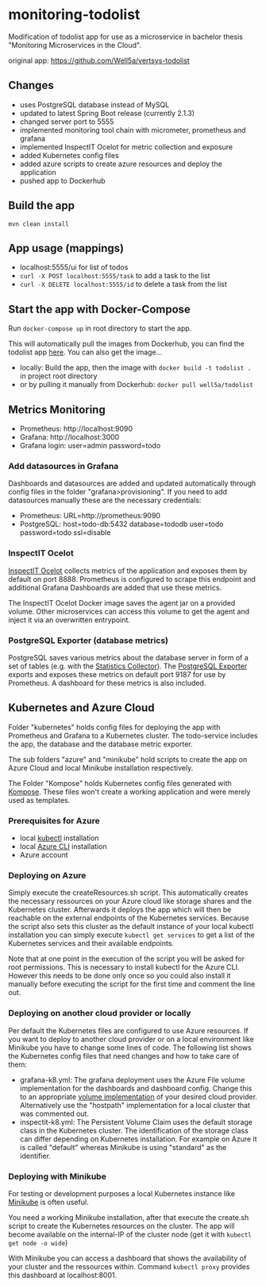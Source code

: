 # monitoring-todolist

Modification of todolist app for use as a microservice in bachelor thesis "Monitoring Microservices in the Cloud".

original app: https://github.com/Well5a/vertsys-todolist

## Changes

* uses PostgreSQL database instead of MySQL
* updated to latest Spring Boot release (currently 2.1.3)
* changed server port to 5555
* implemented monitoring tool chain with micrometer, prometheus and grafana
* implemented InspectIT Ocelot for metric collection and exposure
* added Kubernetes config files
* added azure scripts to create azure resources and deploy the application
* pushed app to Dockerhub

## Build the app

```
mvn clean install
```

## App usage (mappings)

* localhost:5555/ui for list of todos
* `curl -X POST localhost:5555/task` to add a task to the list
* `curl -X DELETE localhost:5555/id` to delete a task from the list

## Start the app with Docker-Compose

Run `docker-compose up` in root directory to start the app.

This will automatically pull the images from Dockerhub, you can find the todolist app [here](https://hub.docker.com/r/well5a/todolist).
You can also get the image...

* locally: Build the app, then the image with `docker build -t todolist .` in project root directory
* or by pulling it manually from Dockerhub: `docker pull well5a/todolist`

## Metrics Monitoring

* Prometheus: http://localhost:9090
* Grafana: http://localhost:3000
* Grafana login: user=admin password=todo

### Add datasources in Grafana

Dashboards and datasources are added and updated automatically through config files in the folder "grafana>provisioning".
If you need to add datasources manually these are the necessary credentials:

* Prometheus: URL=http://prometheus:9090
* PostgreSQL: host=todo-db:5432 database=tododb user=todo password=todo ssl=disable

### InspectIT Ocelot

[InspectIT Ocelot](https://github.com/inspectIT/inspectit-ocelot) collects metrics of the application and exposes them by default on port 8888.
Prometheus is configured to scrape this endpoint and additional Grafana Dashboards are added that use these metrics.

The InspectIT Ocelot Docker image saves the agent jar on a provided volume.
Other microservices can access this volume to get the agent and inject it via an overwritten entrypoint.

### PostgreSQL Exporter (database metrics)

PostgreSQL saves various metrics about the database server in form of a set of tables (e.g. with the [Statistics Collector](https://www.postgresql.org/docs/11/monitoring-stats.html)).
The [PostgreSQL Exporter](https://github.com/wrouesnel/postgres_exporter) exports and exposes these metrics on default port 9187 for use by Prometheus.
A dashboard for these metrics is also included.

## Kubernetes and Azure Cloud

Folder "kubernetes" holds config files for deploying the app with Prometheus and Grafana to a Kubernetes cluster.
The todo-service includes the app, the database and the database metric exporter.

The sub folders "azure" and "minikube" hold scripts to create the app on Azure Cloud and local Minikube installation respectively.

The Folder "Kompose" holds Kubernetes config files generated with [Kompose](http://kompose.io/). 
These files won't create a working application and were merely used as templates.

### Prerequisites for Azure

* local [kubectl](https://kubernetes.io/docs/tasks/tools/install-kubectl/) installation
* local [Azure CLI](https://docs.microsoft.com/en-us/cli/azure/install-azure-cli?view=azure-cli-latest) installation
* Azure account

### Deploying on Azure

Simply execute the createResources.sh script.
This automatically creates the necessary ressources on your Azure cloud like storage shares and the Kubernetes cluster. 
Afterwards it deploys the app which will then be reachable on the external endpoints of the Kubernetes services.
Because the script also sets this cluster as the default instance of your local kubectl installation you can simply execute `kubectl get services` to get a list of the Kubernetes services and their available endpoints.

Note that at one point in the execution of the script you will be asked for root permissions.
This is necessary to install kubectl for the Azure CLI.
However this needs to be done only once so you could also install it manually before executing the script for the first time and comment the line out.

### Deploying on another cloud provider or locally

Per default the Kubernetes files are configured to use Azure resources.
If you want to deploy to another cloud provider or on a local environment like Minikube you have to change some lines of code.
The following list shows the Kubernetes config files that need changes and how to take care of them:

* grafana-k8.yml: The grafana deployment uses the Azure File volume implementation for the dashboards and dashboard config.
    Change this to an appropriate [volume implementation](https://kubernetes.io/docs/concepts/storage/volumes/#types-of-volumes) of your desired cloud provider.
    Alternatively use the "hostpath" implementation for a local cluster that was commented out.
* inspectit-k8.yml: The Persistent Volume Claim uses the default storage class in the Kubernetes cluster.
    The identification of the storage class can differ depending on Kubernetes installation.
    For example on Azure it is called "default" whereas Minikube is using "standard" as the identifier.

### Deploying with Minikube

For testing or development purposes a local Kubernetes instance like [Minikube](https://kubernetes.io/docs/setup/minikube/) is often useful.

You need a working Minikube installation, after that execute the create.sh script to create the Kubernetes resources on the cluster.
The app will become available on the internal-IP of the cluster node (get it with `kubectl get node -o wide`)

With Minikube you can access a dashboard that shows the availability of your cluster and the ressources within.
Command `kubectl proxy` provides this dashboard at localhost:8001.

